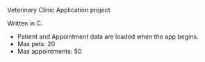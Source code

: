 Veterinary Clinic Application project

Written in C.
- Patient and Appointment data are loaded when the app begins.
- Max pets: 20
- Max appointments: 50